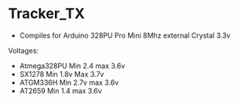# Tracker_TX

  - Compiles for Arduino 328PU Pro Mini 8Mhz external Crystal 3.3v
  
  Voltages:
  - Atmega328PU Min 2.4 max 3.6v
  - SX1278 Min 1.8v Max 3.7v
  - ATGM336H Min 2.7v max 3.6v
  - AT2659 Min 1.4 max 3.6v
  
  
